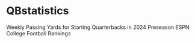 # QBstatistics
Weekly Passing Yards for Starting Quarterbacks in 2024 Preseason ESPN College Football Rankings
